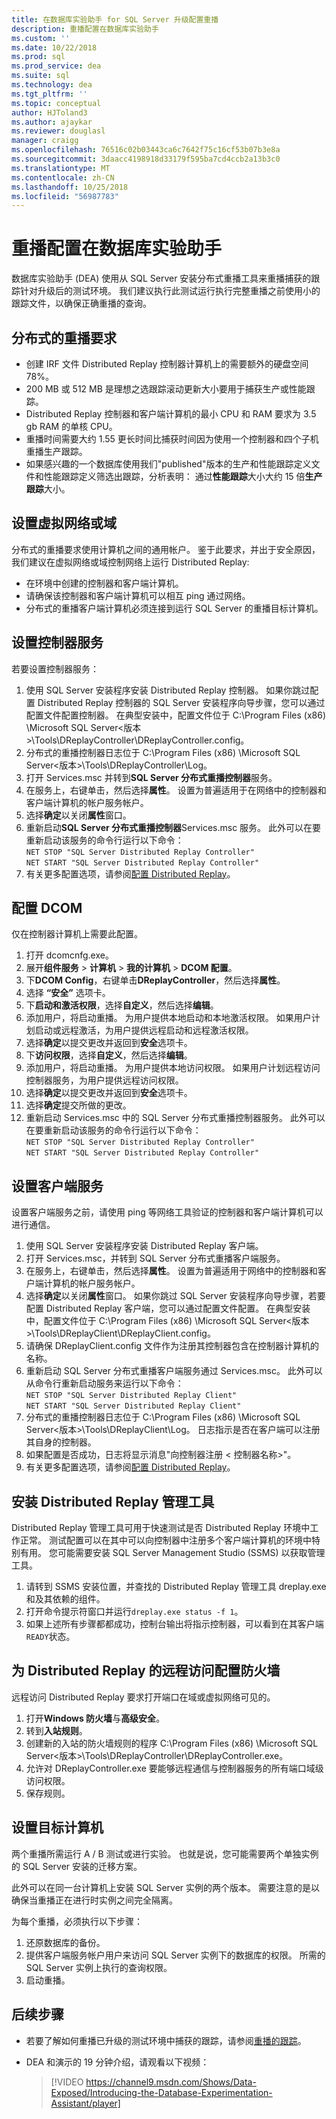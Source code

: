 ```yaml
---
title: 在数据库实验助手 for SQL Server 升级配置重播
description: 重播配置在数据库实验助手
ms.custom: ''
ms.date: 10/22/2018
ms.prod: sql
ms.prod_service: dea
ms.suite: sql
ms.technology: dea
ms.tgt_pltfrm: ''
ms.topic: conceptual
author: HJToland3
ms.author: ajaykar
ms.reviewer: douglasl
manager: craigg
ms.openlocfilehash: 76516c02b03443ca6c7642f75c16cf53b07b3e8a
ms.sourcegitcommit: 3daacc4198918d33179f595ba7cd4ccb2a13b3c0
ms.translationtype: MT
ms.contentlocale: zh-CN
ms.lasthandoff: 10/25/2018
ms.locfileid: "56987783"
---
```

# <a name="configure-replay-in-database-experimentation-assistant"></a>重播配置在数据库实验助手

数据库实验助手 (DEA) 使用从 SQL Server 安装分布式重播工具来重播捕获的跟踪针对升级后的测试环境。 我们建议执行此测试运行执行完整重播之前使用小的跟踪文件，以确保正确重播的查询。

## <a name="distributed-replay-requirements"></a>分布式的重播要求

- 创建 IRF 文件 Distributed Replay 控制器计算机上的需要额外的硬盘空间 78%。
- 200 MB 或 512 MB 是理想之选跟踪滚动更新大小要用于捕获生产或性能跟踪。   
- Distributed Replay 控制器和客户端计算机的最小 CPU 和 RAM 要求为 3.5 gb RAM 的单核 CPU。
- 重播时间需要大约 1.55 更长时间比捕获时间因为使用一个控制器和四个子机重播生产跟踪。
- 如果感兴趣的一个数据库使用我们"published"版本的生产和性能跟踪定义文件和性能跟踪定义筛选出跟踪，分析表明： 通过**性能跟踪**大小大约 15 倍**生产跟踪**大小。

## <a name="set-up-a-virtual-network-or-domain"></a>设置虚拟网络或域

分布式的重播要求使用计算机之间的通用帐户。 鉴于此要求，并出于安全原因，我们建议在虚拟网络或域控制网络上运行 Distributed Replay:

- 在环境中创建的控制器和客户端计算机。
- 请确保该控制器和客户端计算机可以相互 ping 通过网络。
- 分布式的重播客户端计算机必须连接到运行 SQL Server 的重播目标计算机。

## <a name="set-up-the-controller-service"></a>设置控制器服务

若要设置控制器服务：

1. 使用 SQL Server 安装程序安装 Distributed Replay 控制器。 如果你跳过配置 Distributed Replay 控制器的 SQL Server 安装程序向导步骤，您可以通过配置文件配置控制器。 在典型安装中，配置文件位于 C:\Program Files (x86) \Microsoft SQL Server\<版本\>\Tools\DReplayController\DReplayController.config。
1. 分布式的重播控制器日志位于 C:\Program Files (x86) \Microsoft SQL Server\<版本\>\Tools\DReplayController\Log。
1. 打开 Services.msc 并转到**SQL Server 分布式重播控制器**服务。
1. 在服务上，右键单击，然后选择**属性**。 设置为普遍适用于在网络中的控制器和客户端计算机的帐户服务帐户。
1. 选择**确定**以关闭**属性**窗口。
1. 重新启动**SQL Server 分布式重播控制器**Services.msc 服务。 此外可以在要重新启动该服务的命令行运行以下命令：<br/>
   `NET STOP "SQL Server Distributed Replay Controller"`<br/>
   `NET START "SQL Server Distributed Replay Controller"`
1. 有关更多配置选项，请参阅[配置 Distributed Replay](https://docs.microsoft.com/sql/tools/distributed-replay/configure-distributed-replay)。

## <a name="configure-dcom"></a>配置 DCOM

仅在控制器计算机上需要此配置。

1. 打开 dcomcnfg.exe。
1. 展开**组件服务** > **计算机** > **我的计算机** > **DCOM 配置**。
1. 下**DCOM Config**，右键单击**DReplayController**，然后选择**属性**。
1. 选择 **“安全”** 选项卡。
1. 下**启动和激活权限**，选择**自定义**，然后选择**编辑**。
1. 添加用户，将启动重播。 为用户提供本地启动和本地激活权限。 如果用户计划启动或远程激活，为用户提供远程启动和远程激活权限。
1. 选择**确定**以提交更改并返回到**安全**选项卡。
1. 下**访问权限**，选择**自定义**，然后选择**编辑**。
1. 添加用户，将启动重播。 为用户提供本地访问权限。 如果用户计划远程访问控制器服务，为用户提供远程访问权限。
1. 选择**确定**以提交更改并返回到**安全**选项卡。
1. 选择**确定**提交所做的更改。
1. 重新启动 Services.msc 中的 SQL Server 分布式重播控制器服务。 此外可以在要重新启动该服务的命令行运行以下命令：<br/>
   `NET STOP "SQL Server Distributed Replay Controller"`<br/>
   `NET START "SQL Server Distributed Replay Controller"`

## <a name="set-up-the-client-service"></a>设置客户端服务

设置客户端服务之前，请使用 ping 等网络工具验证的控制器和客户端计算机可以进行通信。

1. 使用 SQL Server 安装程序安装 Distributed Replay 客户端。
1. 打开 Services.msc，并转到 SQL Server 分布式重播客户端服务。
1. 在服务上，右键单击，然后选择**属性**。 设置为普遍适用于网络中的控制器和客户端计算机的帐户服务帐户。
1. 选择**确定**以关闭**属性**窗口。 如果你跳过 SQL Server 安装程序向导步骤，若要配置 Distributed Replay 客户端，您可以通过配置文件配置。 在典型安装中，配置文件位于 C:\Program Files (x86) \Microsoft SQL Server\<版本\>\Tools\DReplayClient\DReplayClient.config。
1. 请确保 DReplayClient.config 文件作为注册其控制器包含在控制器计算机的名称。
1.  重新启动 SQL Server 分布式重播客户端服务通过 Services.msc。 此外可以从命令行重新启动服务来运行以下命令：<br/>
    `NET STOP "SQL Server Distributed Replay Client"`<br/>
    `NET START "SQL Server Distributed Replay Client"`
1. 分布式的重播控制器日志位于 C:\Program Files (x86) \Microsoft SQL Server\<版本\>\Tools\DReplayClient\Log。 日志指示是否在客户端可以注册其自身的控制器。
1. 如果配置是否成功，日志将显示消息"向控制器注册 < 控制器名称\>"。
1. 有关更多配置选项，请参阅[配置 Distributed Replay](https://docs.microsoft.com/sql/tools/distributed-replay/configure-distributed-replay)。

## <a name="set-up-distributed-replay-administration-tools"></a>安装 Distributed Replay 管理工具

Distributed Replay 管理工具可用于快速测试是否 Distributed Replay 环境中工作正常。 测试配置可以在其中可以向控制器中注册多个客户端计算机的环境中特别有用。 您可能需要安装 SQL Server Management Studio (SSMS) 以获取管理工具。

1. 请转到 SSMS 安装位置，并查找的 Distributed Replay 管理工具 dreplay.exe 和及其依赖的组件。
1. 打开命令提示符窗口并运行`dreplay.exe status -f 1`。
1. 如果上述所有步骤都都成功，控制台输出将指示控制器，可以看到在其客户端`READY`状态。

## <a name="configure-the-firewall-for-remote-distributed-replay-access"></a>为 Distributed Replay 的远程访问配置防火墙

远程访问 Distributed Replay 要求打开端口在域或虚拟网络可见的。

1. 打开**Windows 防火墙**与**高级安全**。
1. 转到**入站规则**。
1. 创建新的入站的防火墙规则的程序 C:\Program Files (x86) \Microsoft SQL Server\<版本\>\Tools\DReplayController\DReplayController.exe。
1. 允许对 DReplayController.exe 要能够远程通信与控制器服务的所有端口域级访问权限。
1. 保存规则。

## <a name="set-up-target-computers"></a>设置目标计算机

两个重播所需运行 A / B 测试或进行实验。 也就是说，您可能需要两个单独实例的 SQL Server 安装的迁移方案。 

此外可以在同一台计算机上安装 SQL Server 实例的两个版本。 需要注意的是以确保当重播正在进行时实例之间完全隔离。

为每个重播，必须执行以下步骤：

1. 还原数据库的备份。
1. 提供客户端服务帐户用户来访问 SQL Server 实例下的数据库的权限。 所需的 SQL Server 实例上执行的查询权限。
1. 启动重播。

## <a name="next-steps"></a>后续步骤

- 若要了解如何重播已升级的测试环境中捕获的跟踪，请参阅[重播的跟踪](database-experimentation-assistant-replay-trace.md)。

- DEA 和演示的 19 分钟介绍，请观看以下视频：

  > [!VIDEO https://channel9.msdn.com/Shows/Data-Exposed/Introducing-the-Database-Experimentation-Assistant/player]
